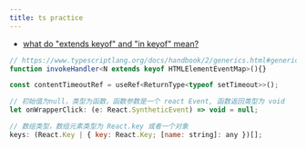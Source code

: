 ```yaml
---
title: ts practice
---
```

- [what do "extends keyof" and "in keyof" mean?](https://stackoverflow.com/questions/57337598/in-typescript-what-do-extends-keyof-and-in-keyof-mean)
```ts
// https://www.typescriptlang.org/docs/handbook/2/generics.html#generic-constraints
function invokeHandler<N extends keyof HTMLElementEventMap>(){}
```


```js
const contentTimeoutRef = useRef<ReturnType<typeof setTimeout>>();

// 初始值为null，类型为函数，函数参数是一个 react Event, 函数返回类型为 void
let onWrapperClick: (e: React.SyntheticEvent) => void = null;

// 数组类型，数组元素类型为 React.key 或者一个对象
keys: (React.Key | { key: React.Key; [name: string]: any })[];
```
